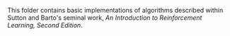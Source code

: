 This folder contains basic implementations of algorithms described within Sutton and Barto's seminal work, *An Introduction to Reinforcement Learning, Second Edition*.
